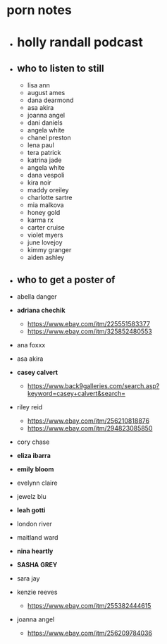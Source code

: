 # porn notes

- # holly randall podcast
- ## who to listen to still
	- lisa ann
	- august ames
	- dana dearmond
	- asa akira
	- joanna angel
	- dani daniels
	- angela white
	- chanel preston
	- lena paul
	- tera patrick
	- katrina jade
	- angela white
	- dana vespoli
	- kira noir
	- maddy oreiley
	- charlotte sartre
	- mia malkova
	- honey gold
	- karma rx
	- carter cruise
	- violet myers
	- june lovejoy
	- kimmy granger
	- aiden ashley


- ## who to get a poster of
- abella danger
- **adriana chechik**
	- https://www.ebay.com/itm/225551583377
	- https://www.ebay.com/itm/325852480553
- ana foxxx
- asa akira
- **casey calvert**
	- https://www.back9galleries.com/search.asp?keyword=casey+calvert&search=
- riley reid
	- https://www.ebay.com/itm/256210818876
	- https://www.ebay.com/itm/294823085850
- cory chase
- **eliza ibarra**
- **emily bloom**
- evelynn claire
- jewelz blu
- **leah gotti**
- london river
- maitland ward
- **nina heartly**
- **SASHA GREY**
- sara jay
- kenzie reeves
	- https://www.ebay.com/itm/255382444615
- joanna angel
	- https://www.ebay.com/itm/256209784036